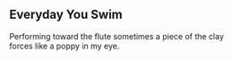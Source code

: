 Everyday You Swim
-----------------
Performing toward the flute sometimes a piece of the clay  
forces like a poppy in my eye.  
